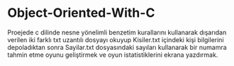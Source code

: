 # Object-Oriented-With-C
Proejede c dilinde nesne yönelimli benzetim kurallarını kullanarak dışarıdan 
verilen iki farklı txt uzantılı dosyayı okuyup Kisiler.txt içindeki kişi bilgilerini depoladıktan 
sonra Sayilar.txt dosyasındaki sayıları kullanarak bir numamra tahmin etme oyunu geliştirmek 
ve oyun istatistiklerini ekrana yazdırmak.
